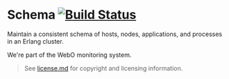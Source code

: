 # Schema [![Build Status](https://travis-ci.org/pragdave/earmark.svg?branch=master)](https://travis-ci.org/pragdave/earmark)


Maintain a consistent schema of hosts, nodes, applications, and
processes in an Erlang cluster.

We're part of the WebO monitoring system.



> See [license.md](license.md) for copyright and licensing information.